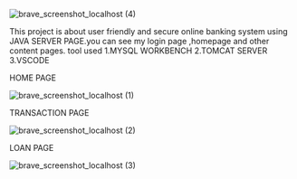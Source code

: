 ![brave_screenshot_localhost (4)](https://github.com/user-attachments/assets/d8e88532-1ed3-434e-b8a3-8f18d26f9ad5)


This project is about user friendly and secure online banking system using JAVA SERVER PAGE.you can see my login page ,homepage and other content pages.
tool used 1.MYSQL WORKBENCH
2.TOMCAT SERVER 
3.VSCODE


HOME PAGE

![brave_screenshot_localhost (1)](https://github.com/user-attachments/assets/cc50619d-710b-4366-9c2d-e33fab096793)


TRANSACTION PAGE

![brave_screenshot_localhost (2)](https://github.com/user-attachments/assets/e3af1e35-5029-42c7-bdfb-58e1131aa614)


LOAN PAGE

![brave_screenshot_localhost (3)](https://github.com/user-attachments/assets/8a77c0ea-8ae9-4907-91f4-6a1b0902bf6c)












